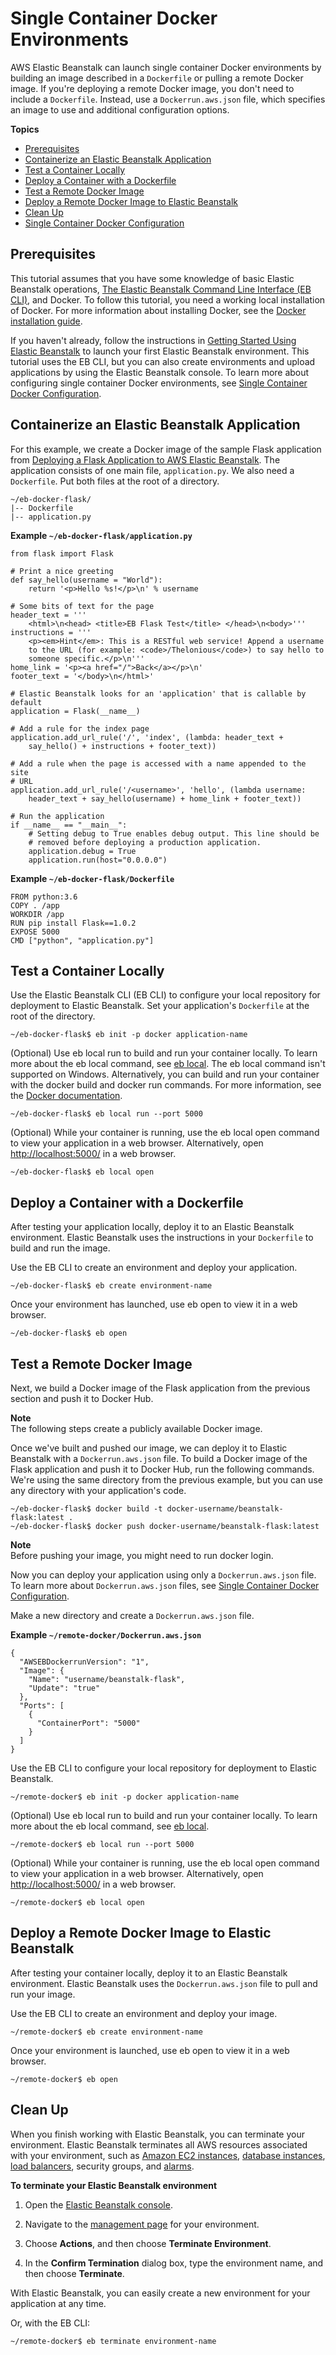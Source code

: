# Single Container Docker Environments<a name="single-container-docker"></a>

AWS Elastic Beanstalk can launch single container Docker environments by building an image described in a `Dockerfile` or pulling a remote Docker image\. If you're deploying a remote Docker image, you don't need to include a `Dockerfile`\. Instead, use a `Dockerrun.aws.json` file, which specifies an image to use and additional configuration options\.

**Topics**
+ [Prerequisites](#single-container-docker.prereqs)
+ [Containerize an Elastic Beanstalk Application](#single-container-docker.setup)
+ [Test a Container Locally](#single-container-docker.test-local)
+ [Deploy a Container with a Dockerfile](#single-container-docker.deploy-local)
+ [Test a Remote Docker Image](#single-container-docker.test-remote)
+ [Deploy a Remote Docker Image to Elastic Beanstalk](#single-container-docker.deploy-remote)
+ [Clean Up](#single-container-docker.cleanup)
+ [Single Container Docker Configuration](single-container-docker-configuration.md)

## Prerequisites<a name="single-container-docker.prereqs"></a>

This tutorial assumes that you have some knowledge of basic Elastic Beanstalk operations, [The Elastic Beanstalk Command Line Interface \(EB CLI\)](eb-cli3.md), and Docker\. To follow this tutorial, you need a working local installation of Docker\. For more information about installing Docker, see the [Docker installation guide](https://docs.docker.com/install/)\.

If you haven't already, follow the instructions in [Getting Started Using Elastic Beanstalk](GettingStarted.md) to launch your first Elastic Beanstalk environment\. This tutorial uses the EB CLI, but you can also create environments and upload applications by using the Elastic Beanstalk console\. To learn more about configuring single container Docker environments, see [Single Container Docker Configuration](single-container-docker-configuration.md)\.

## Containerize an Elastic Beanstalk Application<a name="single-container-docker.setup"></a>

For this example, we create a Docker image of the sample Flask application from [Deploying a Flask Application to AWS Elastic Beanstalk](create-deploy-python-flask.md)\. The application consists of one main file, `application.py`\. We also need a `Dockerfile`\. Put both files at the root of a directory\.

```
~/eb-docker-flask/
|-- Dockerfile
|-- application.py
```

**Example `~/eb-docker-flask/application.py`**  

```
from flask import Flask

# Print a nice greeting
def say_hello(username = "World"):
    return '<p>Hello %s!</p>\n' % username

# Some bits of text for the page
header_text = '''
    <html>\n<head> <title>EB Flask Test</title> </head>\n<body>'''
instructions = '''
    <p><em>Hint</em>: This is a RESTful web service! Append a username
    to the URL (for example: <code>/Thelonious</code>) to say hello to
    someone specific.</p>\n'''
home_link = '<p><a href="/">Back</a></p>\n'
footer_text = '</body>\n</html>'

# Elastic Beanstalk looks for an 'application' that is callable by default
application = Flask(__name__)

# Add a rule for the index page
application.add_url_rule('/', 'index', (lambda: header_text +
    say_hello() + instructions + footer_text))

# Add a rule when the page is accessed with a name appended to the site
# URL
application.add_url_rule('/<username>', 'hello', (lambda username:
    header_text + say_hello(username) + home_link + footer_text))

# Run the application
if __name__ == "__main__":
    # Setting debug to True enables debug output. This line should be
    # removed before deploying a production application.
    application.debug = True
    application.run(host="0.0.0.0")
```

**Example `~/eb-docker-flask/Dockerfile`**  

```
FROM python:3.6
COPY . /app
WORKDIR /app
RUN pip install Flask==1.0.2
EXPOSE 5000
CMD ["python", "application.py"]
```

## Test a Container Locally<a name="single-container-docker.test-local"></a>

Use the Elastic Beanstalk CLI \(EB CLI\) to configure your local repository for deployment to Elastic Beanstalk\. Set your application's `Dockerfile` at the root of the directory\.

```
~/eb-docker-flask$ eb init -p docker application-name
```

\(Optional\) Use eb local run to build and run your container locally\. To learn more about the eb local command, see [eb local](eb3-local.md)\. The eb local command isn't supported on Windows\. Alternatively, you can build and run your container with the docker build and docker run commands\. For more information, see the [Docker documentation](https://docs.docker.com/)\.

```
~/eb-docker-flask$ eb local run --port 5000
```

\(Optional\) While your container is running, use the eb local open command to view your application in a web browser\. Alternatively, open [http://localhost:5000/](http://localhost:5000/) in a web browser\.

```
~/eb-docker-flask$ eb local open
```

## Deploy a Container with a Dockerfile<a name="single-container-docker.deploy-local"></a>

After testing your application locally, deploy it to an Elastic Beanstalk environment\. Elastic Beanstalk uses the instructions in your `Dockerfile` to build and run the image\.

Use the EB CLI to create an environment and deploy your application\.

```
~/eb-docker-flask$ eb create environment-name
```

Once your environment has launched, use eb open to view it in a web browser\.

```
~/eb-docker-flask$ eb open
```

## Test a Remote Docker Image<a name="single-container-docker.test-remote"></a>

Next, we build a Docker image of the Flask application from the previous section and push it to Docker Hub\.

**Note**  
The following steps create a publicly available Docker image\.

Once we've built and pushed our image, we can deploy it to Elastic Beanstalk with a `Dockerrun.aws.json` file\. To build a Docker image of the Flask application and push it to Docker Hub, run the following commands\. We're using the same directory from the previous example, but you can use any directory with your application's code\.

```
~/eb-docker-flask$ docker build -t docker-username/beanstalk-flask:latest .
~/eb-docker-flask$ docker push docker-username/beanstalk-flask:latest
```

**Note**  
Before pushing your image, you might need to run docker login\.

Now you can deploy your application using only a `Dockerrun.aws.json` file\. To learn more about `Dockerrun.aws.json` files, see [Single Container Docker Configuration](single-container-docker-configuration.md)\.

Make a new directory and create a `Dockerrun.aws.json` file\.

**Example `~/remote-docker/Dockerrun.aws.json`**  

```
{
  "AWSEBDockerrunVersion": "1",
  "Image": {
    "Name": "username/beanstalk-flask",
    "Update": "true"
  },
  "Ports": [
    {
      "ContainerPort": "5000"
    }
  ]
}
```

Use the EB CLI to configure your local repository for deployment to Elastic Beanstalk\.

```
~/remote-docker$ eb init -p docker application-name
```

\(Optional\) Use eb local run to build and run your container locally\. To learn more about the eb local command, see [eb local](eb3-local.md)\.

```
~/remote-docker$ eb local run --port 5000
```

\(Optional\) While your container is running, use the eb local open command to view your application in a web browser\. Alternatively, open [http://localhost:5000/](http://localhost:5000/) in a web browser\.

```
~/remote-docker$ eb local open
```

## Deploy a Remote Docker Image to Elastic Beanstalk<a name="single-container-docker.deploy-remote"></a>

After testing your container locally, deploy it to an Elastic Beanstalk environment\. Elastic Beanstalk uses the `Dockerrun.aws.json` file to pull and run your image\.

Use the EB CLI to create an environment and deploy your image\.

```
~/remote-docker$ eb create environment-name
```

Once your environment is launched, use eb open to view it in a web browser\.

```
~/remote-docker$ eb open
```

## Clean Up<a name="single-container-docker.cleanup"></a>

When you finish working with Elastic Beanstalk, you can terminate your environment\. Elastic Beanstalk terminates all AWS resources associated with your environment, such as [Amazon EC2 instances](using-features.managing.ec2.md), [database instances](using-features.managing.db.md), [load balancers](using-features.managing.elb.md), security groups, and [alarms](using-features.alarms.md#using-features.alarms.title)\. 

**To terminate your Elastic Beanstalk environment**

1. Open the [Elastic Beanstalk console](https://console.aws.amazon.com/elasticbeanstalk)\.

1. Navigate to the [management page](environments-console.md) for your environment\.

1. Choose **Actions**, and then choose **Terminate Environment**\.

1. In the **Confirm Termination** dialog box, type the environment name, and then choose **Terminate**\.

With Elastic Beanstalk, you can easily create a new environment for your application at any time\.

Or, with the EB CLI:

```
~/remote-docker$ eb terminate environment-name
```